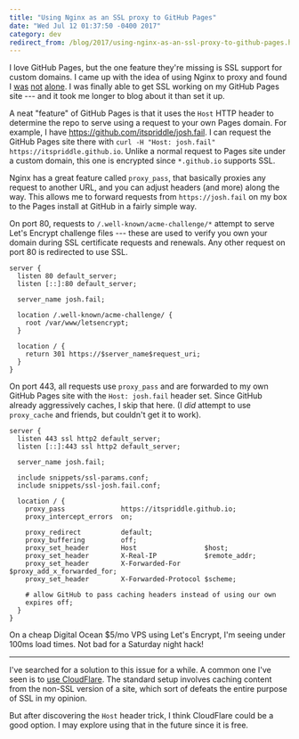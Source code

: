 ```yaml
---
title: "Using Nginx as an SSL proxy to GitHub Pages"
date: "Wed Jul 12 01:37:50 -0400 2017"
category: dev
redirect_from: /blog/2017/using-nginx-as-an-ssl-proxy-to-github-pages.html
---
```


I love GitHub Pages, but the one feature they're missing is SSL support for
custom domains. I came up with the idea of using Nginx to proxy and found I
[was][Nginx Proxy for GitHub Pages] [not][SSL for GitHub Pages] [alone][NGINX
Reverse proxy settings to Github pages]. I was finally able to get SSL working
on my GitHub Pages site --- and it took me longer to blog about it than set it
up.


A neat "feature" of GitHub Pages is that it uses the `Host` HTTP header to
determine the repo to serve using a request to your own Pages domain. For
example, I have <https://github.com/itspriddle/josh.fail>. I can request the
GitHub Pages site there with `curl -H "Host: josh.fail"
https://itspriddle.github.io`. Unlike a normal request to Pages site under a
custom domain, this one is encrypted since `*.github.io` supports SSL.

Nginx has a great feature called `proxy_pass`, that basically proxies any
request to another URL, and you can adjust headers (and more) along the way.
This allows me to forward requests from `https://josh.fail` on my box to the
Pages install at GitHub in a fairly simple way.

On port 80, requests to `/.well-known/acme-challenge/*` attempt to serve Let's
Encrypt challenge files --- these are used to verify you own your domain
during SSL certificate requests and renewals. Any other request on port 80 is
redirected to use SSL.

```nginx
server {
  listen 80 default_server;
  listen [::]:80 default_server;

  server_name josh.fail;

  location /.well-known/acme-challenge/ {
    root /var/www/letsencrypt;
  }

  location / {
    return 301 https://$server_name$request_uri;
  }
}
```

On port 443, all requests use `proxy_pass` and are forwarded to my own GitHub
Pages site with the `Host: josh.fail` header set. Since GitHub already
aggressively caches, I skip that here. (I _did_ attempt to use `proxy_cache`
and friends, but couldn't get it to work).

```nginx
server {
  listen 443 ssl http2 default_server;
  listen [::]:443 ssl http2 default_server;

  server_name josh.fail;

  include snippets/ssl-params.conf;
  include snippets/ssl-josh.fail.conf;

  location / {
    proxy_pass              https://itspriddle.github.io;
    proxy_intercept_errors  on;

    proxy_redirect          default;
    proxy_buffering         off;
    proxy_set_header        Host                 $host;
    proxy_set_header        X-Real-IP            $remote_addr;
    proxy_set_header        X-Forwarded-For      $proxy_add_x_forwarded_for;
    proxy_set_header        X-Forwarded-Protocol $scheme;

    # allow GitHub to pass caching headers instead of using our own
    expires off;
  }
}
```

On a cheap Digital Ocean $5/mo VPS using Let's Encrypt, I'm seeing under 100ms
load times. Not bad for a Saturday night hack!

---

I've searched for a solution to this issue for a while. A common one I've seen
is to [use CloudFlare][Secure and fast GitHub Pages with CloudFlare]. The
standard setup involves caching content from the non-SSL version of a site,
which sort of defeats the entire purpose of SSL in my opinion.

But after discovering the `Host` header trick, I think CloudFlare could be a
good option. I may explore using that in the future since it is free.

[Nginx Proxy for GitHub Pages]: https://mtik00.com/2015/08/nginx-proxy-for-github-pages/
[SSL for GitHub Pages]: https://pascal.io/github-pages-https/
[NGINX Reverse proxy settings to Github pages]: https://gist.github.com/taddev/8872330
[Secure and fast GitHub Pages with CloudFlare]: https://blog.cloudflare.com/secure-and-fast-github-pages-with-cloudflare/
